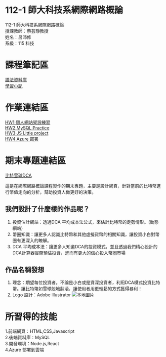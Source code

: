 # 112-1 師大科技系網際網路概論  
112-1 師大科技系網際網路概論  
授課教師：蔡芸琤教授  
姓名：呂沛修  
系級：115 科技  
# 課程筆記區  
[語法資料庫](https://www.w3schools.com/html/html_elements.asp)  
[學習小記](https://docs.google.com/document/d/1xpATTT-CX11CyOIlRsAxHfVrZYkgcenpQyNx5GYPJ-I/edit)
# 作業連結區
[HW1 個人網站架設練習](https://peihsiulu.github.io/HW1/)  
[HW2 MySQL Practice](https://www.youtube.com/watch?v=2WbSfjxPQxo)  
[HW3 JS Little project](https://www.youtube.com/watch?v=gLajjVxaOB0)  
[HW4 Azure 部署](https://www.youtube.com/watch?v=1tTbpAGpUE8)

# 期末專題連結區   
[比特雪球DCA](https://bitcoinwebapp.azurewebsites.net/?fbclid=IwAR1SyaN4RGs1uYxNPvsBm07o9ejUgBRG8inQy8P4uWIF0pdvYwqEqNUL0dM)  

這是在網際網路概論課程製作的期末專題，主要是設計網頁，針對當前的比特幣進行幣值走向的分析，幫助投資人做更好的決策。
## 我們設計了什麼樣的作品呢？
1. 投資估計網站：透過DCA 平均成本法公式，來估計比特幣的走勢情形。(動態網站)  
2. 幣圈知識：讓更多人認識比特幣和其他虛擬貨幣的相關知識，讓投資小白對幣圈有更深入的瞭解。 
3. DCA 平均成本法：讓更多人知道DCA的投資模式，並且透過我們精心設計的DCA計算器實際預估投資，進而有更大的信心投入幣圈市場  
## 作品名稱發想
1. 理念：期望每位投資者，不論是小白或是資深投資者，利用DCA模式投資比特幣。讓比特幣如雪球般地翻滾，讓使用者用更輕鬆的方式獲得暴利！
2. Logo 設計：Adobe Illustrator
   ![本地圖片]()



# 所習得的技能
1.前端網頁：HTML,CSS,Javascript  
2.後端資料庫：MySQL  
3.開發環境：Node.js,React  
4.Azure 部署到雲端  


